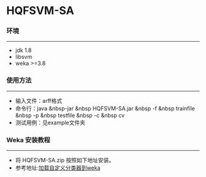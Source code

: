 # HQFSVM-SA

### 环境
***********
* jdk 1.8
* libsvm
* weka >=3.8

### 使用方法
***********************
* 输入文件：arff格式
* 命令行：java &nbsp-jar &nbsp HQFSVM-SA.jar  &nbsp -f  &nbsp trainfile &nbsp  -p &nbsp testfile &nbsp -c &nbsp cv
* 测试用例：见example文件夹


### Weka 安装教程

******************************
* 将 HQFSVM-SA.zip 按照如下地址安装。
* 参考地址:[加载自定义分类器到weka](https://blog.csdn.net/So_that/article/details/82915198)

